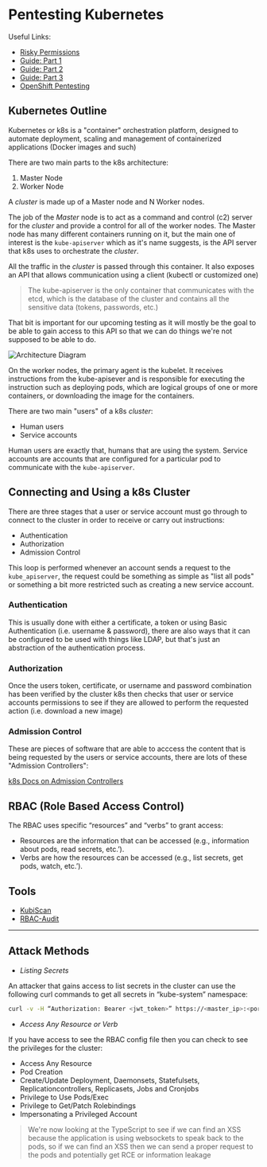 # Pentesting Kubernetes

Useful Links:

- [Risky Permissions](https://www.cyberark.com/resources/threat-research-blog/securing-kubernetes-clusters-by-eliminating-risky-permissions)
- [Guide: Part 1](https://www.cyberark.com/resources/threat-research-blog/kubernetes-pentest-methodology-part-1)
- [Guide: Part 2](https://www.cyberark.com/resources/threat-research-blog/kubernetes-pentest-methodology-part-2)
- [Guide: Part 3](https://www.cyberark.com/resources/threat-research-blog/kubernetes-pentest-methodology-part-3)
- [OpenShift Pentesting](https://insinuator.net/wp-content/uploads/2019/11/201911_DSC_OpenShift_v1.0_export.pdf)

## Kubernetes Outline

Kubernetes or k8s is a "container" orchestration platform, designed to automate deployment, scaling and management of containerized applications (Docker images and such)

There are two main parts to the k8s architecture:

1. Master Node
2. Worker Node

A *cluster* is made up of a Master node and N Worker nodes.

The job of the *Master* node is to act as a command and control (c2) server for the *cluster* and provide a control for all of the worker nodes. The Master node has many different containers running on it, but the main one of interest is the `kube-apiserver` which as it's name suggests, is the API server that k8s uses to orchestrate the *cluster*.

All the traffic in the *cluster* is passed through this container. It also exposes an API that allows communication using a client (kubectl or customized one)

> The kube-apiserver is the only container that communicates with the etcd, which is the database of the cluster and contains all the sensitive data (tokens, passwords, etc.)

That bit is important for our upcoming testing as it will mostly be the goal to be able to gain access to this API so that we can do things we're not supposed to be able to do.

![Architecture Diagram](kubernetes_arquitecture-1024x947.png)

On the worker nodes, the primary agent is the kubelet. It receives instructions from the kube-apisever and is responsible for executing the instruction such as deploying pods, which are logical groups of one or more containers, or downloading the image for the containers.

There are two main "users" of a k8s *cluster*:

- Human users
- Service accounts

Human users are exactly that, humans that are using the system. Service accounts are accounts that are configured for a particular pod to communicate with the `kube-apiserver`.

## Connecting and Using a k8s Cluster

There are three stages that a user or service account must go through to connect to the cluster in order to receive or carry out instructions:

- Authentication
- Authorization
- Admission Control

This loop is performed whenever an account sends a request to the `kube_apiserver`, the request could be something as simple as "list all pods" or something a bit more restricted such as creating a new service account.

### Authentication

This is usually done with either a certificate, a token or using Basic Authentication (i.e. username & password), there are also ways that it can be configured to be used with things like LDAP, but that's just an abstraction of the authentication process.

### Authorization

Once the users token, certificate, or username and password combination has been verified by the cluster k8s then checks that user or service accounts permissions to see if they are allowed to perform the requested action (i.e. download a new image)

### Admission Control

These are pieces of software that are able to acccess the content that is being requested by the users or service accounts, there are lots of these "Admission Controllers":

[k8s Docs on Admission Controllers](https://kubernetes.io/docs/reference/access-authn-authz/admission-controllers/)

## RBAC (Role Based Access Control)

The RBAC uses specific “resources” and “verbs” to grant access:

- Resources are the information that can be accessed (e.g., information about pods, read secrets, etc.’).
- Verbs are how the resources can be accessed (e.g., list secrets, get pods, watch, etc.’).

## Tools

- [KubiScan](https://github.com/cyberark/KubiScan)
- [RBAC-Audit](https://github.com/cyberark/kubernetes-rbac-audit)

---

## Attack Methods

- *Listing Secrets*

An attacker that gains access to list secrets in the cluster can use the following curl commands to get all secrets in “kube-system” namespace:

```bash
curl -v -H “Authorization: Bearer <jwt_token>” https://<master_ip>:<port>/api/v1/namespaces/kube-system/secrets/
```

- *Access Any Resource or Verb*

If you have access to see the RBAC config file then you can check to see the privileges for the cluster:

- Access Any Resource
- Pod Creation
- Create/Update Deployment, Daemonsets, Statefulsets, Replicationcontrollers, Replicasets, Jobs and Cronjobs
- Privilege to Use Pods/Exec
- Privilege to Get/Patch Rolebindings
- Impersonating a Privileged Account

> We're now looking at the TypeScript to see if we can find an XSS because the application is using websockets to speak back to the pods, so if we can find an XSS then we can send a proper request to the pods and potentially get RCE or information leakage
